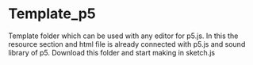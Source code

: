 # Template_p5
Template folder which can be used with any editor for p5.js.
In this the resource section and html file is already connected with p5.js and sound library of p5. Download this folder and start making in sketch.js
